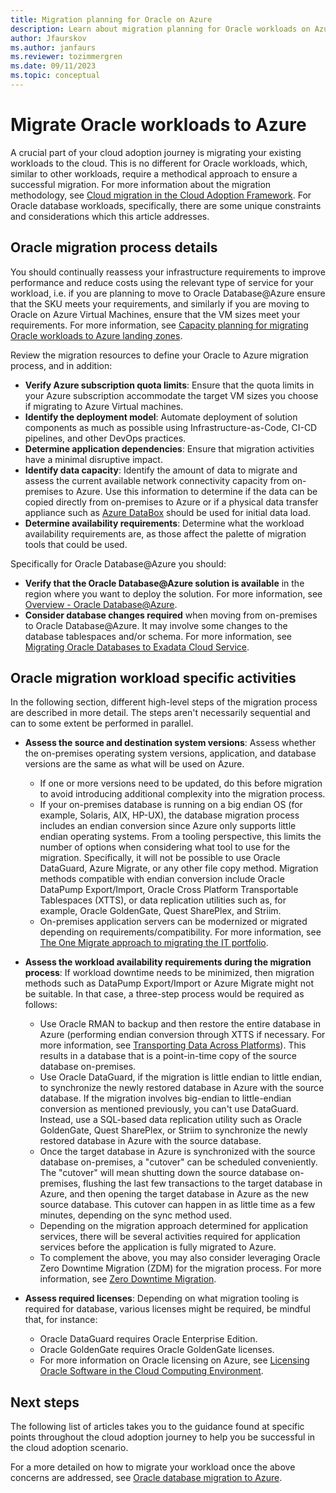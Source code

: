 ```yaml
---
title: Migration planning for Oracle on Azure
description: Learn about migration planning for Oracle workloads on Azure.
author: Jfaurskov
ms.author: janfaurs
ms.reviewer: tozimmergren
ms.date: 09/11/2023
ms.topic: conceptual
---
```


# Migrate Oracle workloads to Azure

A crucial part of your cloud adoption journey is migrating your existing workloads to the cloud. This is no different for Oracle workloads, which, similar to other workloads, require a methodical approach to ensure a successful migration. For more information about the migration methodology, see [Cloud migration in the Cloud Adoption Framework](../../migrate/index.md). For Oracle database workloads, specifically, there are some unique constraints and considerations which this article addresses.

## Oracle migration process details

You should continually reassess your infrastructure requirements to improve performance and reduce costs using the relevant type of service for your workload, i.e. if you are planning to move to Oracle Database@Azure ensure that the SKU meets your requirements, and similarly if you are moving to Oracle on Azure Virtual Machines, ensure that the VM sizes meet your requirements. For more information, see [Capacity planning for migrating Oracle workloads to Azure landing zones](./oracle-capacity-planning.md).

Review the migration resources to define your Oracle to Azure migration process, and in addition:

- **Verify Azure subscription quota limits**: Ensure that the quota limits in your Azure subscription accommodate the target VM sizes you choose if migrating to Azure Virtual machines.
- **Identify the deployment model**: Automate deployment of solution components as much as possible using Infrastructure-as-Code, CI-CD pipelines, and other DevOps practices.
- **Determine application dependencies**: Ensure that migration activities have a minimal disruptive impact.
- **Identify data capacity**: Identify the amount of data to migrate and assess the current available network connectivity capacity from on-premises to Azure. Use this information to determine if the data can be copied directly from on-premises to Azure or if a physical data transfer appliance such as [Azure DataBox](/azure/databox/data-box-overview) should be used for initial data load.
- **Determine availability requirements**: Determine what the workload availability requirements are, as those affect the palette of migration tools that could be used.

Specifically for Oracle Database@Azure you should:

- **Verify that the Oracle Database@Azure solution is available** in the region where you want to deploy the solution. For more information, see [Overview - Oracle Database@Azure](/azure/oracle/oracle-db/database-overview#available-regions).
- **Consider database changes required** when moving from on-premises to Oracle Database@Azure. It may involve some changes to the database tablespaces and/or schema. For more information, see [Migrating Oracle Databases to Exadata Cloud Service](https://docs.oracle.com/en/cloud/paas/database-dbaas-cloud/csdbi/considerations-migrating-premises-database-dbcs.html#GUID-5F6B4B4F-5B1C-4F1C-9F1A-5F6F6F6F6F6F).

## Oracle migration workload specific activities

In the following section, different high-level steps of the migration process are described in more detail. The steps aren't necessarily sequential and can to some extent be performed in parallel.

- **Assess the source and destination system versions**: Assess whether the on-premises operating system versions, application, and database versions are the same as what will be used on Azure.
  - If one or more versions need to be updated, do this before migration to avoid introducing additional complexity into the migration process.
  - If your on-premises database is running on a big endian OS (for example, Solaris, AIX, HP-UX), the database migration process includes an endian conversion since Azure only supports little endian operating systems. From a tooling perspective, this limits the number of options when considering what tool to use for the migration. Specifically, it will not be possible to use Oracle DataGuard, Azure Migrate, or any other file copy method. Migration methods compatible with endian conversion include Oracle DataPump Export/Import, Oracle Cross Platform Transportable Tablespaces (XTTS), or data replication utilities such as, for example, Oracle GoldenGate, Quest SharePlex, and Striim.
  - On-premises application servers can be modernized or migrated depending on requirements/compatibility. For more information, see [The One Migrate approach to migrating the IT portfolio](../index.md).

- **Assess the workload availability requirements during the migration process**: If workload downtime needs to be minimized, then migration methods such as DataPump Export/Import or Azure Migrate might not be suitable. In that case, a three-step process would be required as follows:
  - Use Oracle RMAN to backup and then restore the entire database in Azure (performing endian conversion through XTTS if necessary. For more information, see [Transporting Data Across Platforms](https://docs.oracle.com/en/database/oracle/oracle-database/23/admin/transporting-data.html#GUID-FE3003B9-605A-4269-B167-005AC778C870)). This results in a database that is a point-in-time copy of the source database on-premises.
  - Use Oracle DataGuard, if the migration is little endian to little endian, to synchronize the newly restored database in Azure with the source database. If the migration involves big-endian to little-endian conversion as mentioned previously, you can't use DataGuard. Instead, use a SQL-based data replication utility such as Oracle GoldenGate, Quest SharePlex, or Striim to synchronize the newly restored database in Azure with the source database.
  - Once the target database in Azure is synchronized with the source database on-premises, a "cutover" can be scheduled conveniently. The "cutover" will mean shutting down the source database on-premises, flushing the last few transactions to the target database in Azure, and then opening the target database in Azure as the new source database. This cutover can happen in as little time as a few minutes, depending on the sync method used.
  - Depending on the migration approach determined for application services, there will be several activities required for application services before the application is fully migrated to Azure.
  - To complement the above, you may also consider leveraging Oracle Zero Downtime Migration (ZDM) for the migration process. For more information, see [Zero Downtime Migration](https://www.oracle.com/database/zero-downtime-migration/).

- **Assess required licenses**: Depending on what migration tooling is required for database, various licenses might be required, be mindful that, for instance:

  - Oracle DataGuard requires Oracle Enterprise Edition.
  - Oracle GoldenGate requires Oracle GoldenGate licenses.
  - For more information on Oracle licensing on Azure, see [Licensing Oracle Software in the Cloud Computing Environment](https://www.oracle.com/us/corporate/pricing/cloud-licensing-070579.pdf).
  
## Next steps

The following list of articles takes you to the guidance found at specific points throughout the cloud adoption journey to help you be successful in the cloud adoption scenario.

For a more detailed on how to migrate your workload once the above concerns are addressed, see [Oracle database migration to Azure](/azure/architecture/solution-ideas/articles/reference-architecture-for-oracle-database-migration-to-azure).
